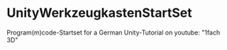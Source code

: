# UnityWerkzeugkastenStartSet
Program(m)code-Startset for a German Unity-Tutorial on youtube: "1fach 3D"

